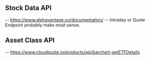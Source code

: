 ## Stock Data API
 -- https://www.alphavantage.co/documentation/
 -- Intraday or Quote Endpoint probably make most sense.

 ## Asset Class API
 -- https://www.cloudquote.io/products/api/barchart-getETFDetails
